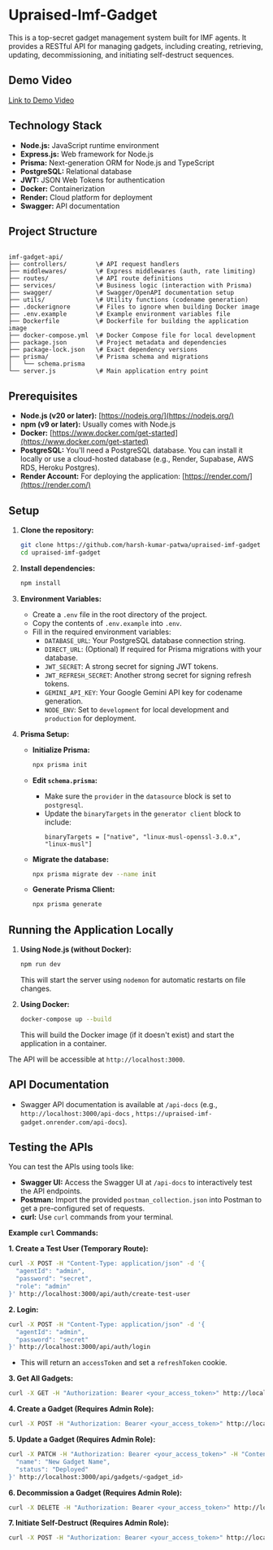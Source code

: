 
# Upraised-Imf-Gadget

This is a top-secret gadget management system built for IMF agents. It provides a RESTful API for managing gadgets, including creating, retrieving, updating, decommissioning, and initiating self-destruct sequences.

## Demo Video

[Link to Demo Video](INSERT_YOUR_DEMO_VIDEO_LINK_HERE)

## Technology Stack

*   **Node.js:** JavaScript runtime environment
*   **Express.js:** Web framework for Node.js
*   **Prisma:** Next-generation ORM for Node.js and TypeScript
*   **PostgreSQL:** Relational database
*   **JWT:** JSON Web Tokens for authentication
*   **Docker:** Containerization
*   **Render:** Cloud platform for deployment
*   **Swagger:** API documentation

## Project Structure

```

imf-gadget-api/
├── controllers/        \# API request handlers
├── middlewares/        \# Express middlewares (auth, rate limiting)
├── routes/             \# API route definitions
├── services/           \# Business logic (interaction with Prisma)
├── swagger/            \# Swagger/OpenAPI documentation setup
├── utils/              \# Utility functions (codename generation)
├── .dockerignore       \# Files to ignore when building Docker image
├── .env.example        \# Example environment variables file
├── Dockerfile          \# Dockerfile for building the application image
├── docker-compose.yml  \# Docker Compose file for local development
├── package.json        \# Project metadata and dependencies
├── package-lock.json   \# Exact dependency versions
├── prisma/             \# Prisma schema and migrations
│   └── schema.prisma
└── server.js           \# Main application entry point

````

## Prerequisites

*   **Node.js (v20 or later):** [https://nodejs.org/](https://nodejs.org/)
*   **npm (v9 or later):** Usually comes with Node.js
*   **Docker:** [https://www.docker.com/get-started](https://www.docker.com/get-started)
*   **PostgreSQL:** You'll need a PostgreSQL database. You can install it locally or use a cloud-hosted database (e.g., Render, Supabase, AWS RDS, Heroku Postgres).
*   **Render Account:** For deploying the application: [https://render.com/](https://render.com/)

## Setup

1.  **Clone the repository:**

    ```bash
    git clone https://github.com/harsh-kumar-patwa/upraised-imf-gadget
    cd upraised-imf-gadget
    ```

2.  **Install dependencies:**

    ```bash
    npm install
    ```

3.  **Environment Variables:**

    *   Create a `.env` file in the root directory of the project.
    *   Copy the contents of `.env.example` into `.env`.
    *   Fill in the required environment variables:
        *   `DATABASE_URL`: Your PostgreSQL database connection string.
        *   `DIRECT_URL`: (Optional) If required for Prisma migrations with your database.
        *   `JWT_SECRET`: A strong secret for signing JWT tokens.
        *   `JWT_REFRESH_SECRET`: Another strong secret for signing refresh tokens.
        *   `GEMINI_API_KEY`: Your Google Gemini API key for codename generation.
        *   `NODE_ENV`: Set to `development` for local development and `production` for deployment.

4.  **Prisma Setup:**

    *   **Initialize Prisma:**

        ```bash
        npx prisma init
        ```

    *   **Edit `schema.prisma`:**
        *   Make sure the `provider` in the `datasource` block is set to `postgresql`.
        *   Update the `binaryTargets` in the `generator client` block to include:
            ```prisma
            binaryTargets = ["native", "linux-musl-openssl-3.0.x", "linux-musl"]
            ```

    *   **Migrate the database:**

        ```bash
        npx prisma migrate dev --name init
        ```

    *   **Generate Prisma Client:**

        ```bash
        npx prisma generate
        ```

## Running the Application Locally

1.  **Using Node.js (without Docker):**

    ```bash
    npm run dev
    ```

    This will start the server using `nodemon` for automatic restarts on file changes.

2.  **Using Docker:**

    ```bash
    docker-compose up --build
    ```

    This will build the Docker image (if it doesn't exist) and start the application in a container.

The API will be accessible at `http://localhost:3000`.

## API Documentation

*   Swagger API documentation is available at `/api-docs` (e.g., `http://localhost:3000/api-docs` , `https://upraised-imf-gadget.onrender.com/api-docs`).

## Testing the APIs

You can test the APIs using tools like:

*   **Swagger UI:** Access the Swagger UI at `/api-docs` to interactively test the API endpoints.
*   **Postman:** Import the provided `postman_collection.json` into Postman to get a pre-configured set of requests.
*   **curl:** Use `curl` commands from your terminal.

**Example `curl` Commands:**

**1. Create a Test User (Temporary Route):**

```bash
curl -X POST -H "Content-Type: application/json" -d '{
  "agentId": "admin",
  "password": "secret",
  "role": "admin"
}' http://localhost:3000/api/auth/create-test-user
````

**2. Login:**

```bash
curl -X POST -H "Content-Type: application/json" -d '{
  "agentId": "admin",
  "password": "secret"
}' http://localhost:3000/api/auth/login
```

  * This will return an `accessToken` and set a `refreshToken` cookie.

**3. Get All Gadgets:**

```bash
curl -X GET -H "Authorization: Bearer <your_access_token>" http://localhost:3000/api/gadgets
```

**4. Create a Gadget (Requires Admin Role):**

```bash
curl -X POST -H "Authorization: Bearer <your_access_token>" http://localhost:3000/api/gadgets
```

**5. Update a Gadget (Requires Admin Role):**

```bash
curl -X PATCH -H "Authorization: Bearer <your_access_token>" -H "Content-Type: application/json" -d '{
  "name": "New Gadget Name",
  "status": "Deployed"
}' http://localhost:3000/api/gadgets/<gadget_id>
```

**6. Decommission a Gadget (Requires Admin Role):**

```bash
curl -X DELETE -H "Authorization: Bearer <your_access_token>" http://localhost:3000/api/gadgets/<gadget_id>
```

**7. Initiate Self-Destruct (Requires Admin Role):**

```bash
curl -X POST -H "Authorization: Bearer <your_access_token>" http://localhost:3000/api/gadgets/<gadget_id>/self-destruct
```




